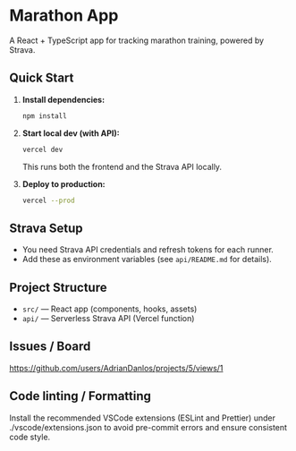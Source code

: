 # Marathon App

A React + TypeScript app for tracking marathon training, powered by Strava.

## Quick Start

1. **Install dependencies:**

   ```bash
   npm install
   ```

2. **Start local dev (with API):**

   ```bash
   vercel dev
   ```

   This runs both the frontend and the Strava API locally.

3. **Deploy to production:**
   ```bash
   vercel --prod
   ```

## Strava Setup

- You need Strava API credentials and refresh tokens for each runner.
- Add these as environment variables (see `api/README.md` for details).

## Project Structure

- `src/` — React app (components, hooks, assets)
- `api/` — Serverless Strava API (Vercel function)

## Issues / Board

https://github.com/users/AdrianDanlos/projects/5/views/1

## Code linting / Formatting

Install the recommended VSCode extensions (ESLint and Prettier) under ./vscode/extensions.json to avoid pre-commit errors and ensure consistent code style.
